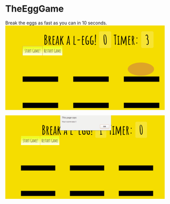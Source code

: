 # TheEggGame
Break the eggs as fast as you can in 10 seconds.
![Gameplay](https://github.com/merishnaSuwal/TheEggGame/blob/master/gameplay/gameplay1.png)


![Score](https://github.com/merishnaSuwal/TheEggGame/blob/master/gameplay/gameplay2.png)
